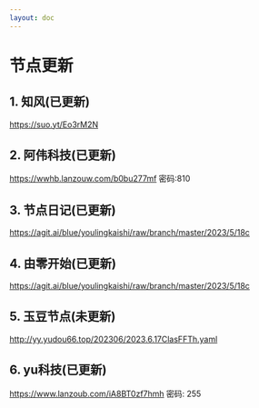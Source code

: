 ```yaml
---
layout: doc
---
```

# 节点更新

## 1. 知风(已更新)

  https://suo.yt/Eo3rM2N

## 2. 阿伟科技(已更新)

  https://wwhb.lanzouw.com/b0bu277mf 密码:810

## 3. 节点日记(已更新)

  https://agit.ai/blue/youlingkaishi/raw/branch/master/2023/5/18c

## 4. 由零开始(已更新)

  https://agit.ai/blue/youlingkaishi/raw/branch/master/2023/5/18c

## 5. 玉豆节点(未更新)

  http://yy.yudou66.top/202306/2023.6.17ClasFFTh.yaml
  
## 6. yu科技(已更新)

  https://www.lanzoub.com/iA8BT0zf7hmh 密码: 255
